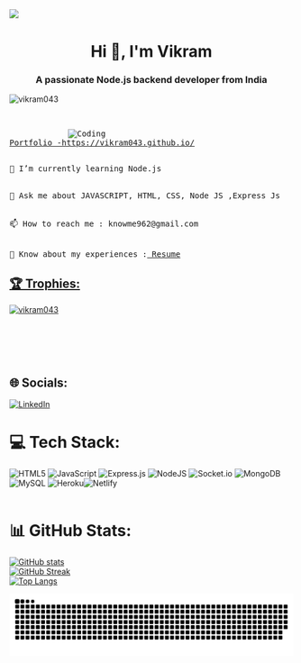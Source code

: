 <img src="https://camo.githubusercontent.com/debf74b47f3ec72ff8e565c330fdd018017e3e0a863c7eafa8ad9517b728eae4/687474703a2f2f70726f70756c736976652e696e2f6173736574732f696d672f736572766963652d69636f6e2f6465762e676966">
<h1 align="center">Hi 👋, I'm Vikram</h1>
<h3 align="center">A passionate Node.js backend developer from India</h3>

<p align="left"> <img src="https://komarev.com/ghpvc/?username=vikram043&label=Profile%20views&color=0e75b6&style=flat" alt="vikram043" /> </p>
<br>
<pre>
<img align="right" alt="Coding" width="400" src="https://devtechnosys.com/insights/wp-content/uploads/2021/07/full-stack-development.gif">
<a href="https://vikram043.github.io/"<p>Portfolio -https://vikram043.github.io/</p></a>
🌱 I’m currently learning Node.js
<br>
💬 Ask me about JAVASCRIPT, HTML, CSS, Node JS ,Express Js 
<br>
📫 How to reach me : knowme962@gmail.com
<br>
📄 Know about my experiences :<a href="https://drive.google.com/file/d/1T1fb-o2b3NbCVBClb4TS7VDRRief5Lha/view?usp=share_link"> Resume
</pre>


## 🏆 Trophies:

<p align="left"><img src="https://github-profile-trophy.vercel.app/?username=vikram043&theme=darkhub" alt="vikram043" /></a> </p>

<p align="left"> <a href="https://twitter.com/" target="blank"><img src="https://img.shields.io/twitter/follow/?logo=twitter&style=for-the-badge" alt="" /></a> </p>

<br/>
<br/>

## 🌐 Socials:
[![LinkedIn](https://img.shields.io/badge/LinkedIn-%230077B5.svg?logo=linkedin&logoColor=white)](https://linkedin.com/in/vikram-naik-a70221246) 

# 💻 Tech Stack:
![HTML5](https://img.shields.io/badge/html5-%23E34F26.svg?style=for-the-badge&logo=html5&logoColor=white) ![JavaScript](https://img.shields.io/badge/javascript-%23323330.svg?style=for-the-badge&logo=javascript&logoColor=%23F7DF1E) ![Express.js](https://img.shields.io/badge/express.js-%23404d59.svg?style=for-the-badge&logo=express&logoColor=%2361DAFB) ![NodeJS](https://img.shields.io/badge/node.js-6DA55F?style=for-the-badge&logo=node.js&logoColor=white) ![Socket.io](https://img.shields.io/badge/Socket.io-black?style=for-the-badge&logo=socket.io&badgeColor=010101) 
![MongoDB](https://img.shields.io/badge/MongoDB-%234ea94b.svg?style=for-the-badge&logo=mongodb&logoColor=white) ![MySQL](https://img.shields.io/badge/mysql-%2300f.svg?style=for-the-badge&logo=mysql&logoColor=white) 
![Heroku](https://img.shields.io/badge/heroku-%23430098.svg?style=for-the-badge&logo=heroku&logoColor=white)![Netlify](https://img.shields.io/badge/netlify-%23000000.svg?style=for-the-badge&logo=netlify&logoColor=#00C7B7) 
<br>
<br>
# 📊 GitHub Stats:
[![ GitHub stats](https://github-readme-stats.vercel.app/api?username=Vikram043&show_icons=true&theme=dark&background=00000)](https://git.io/streak-stats)<br/>
[![GitHub Streak](http://github-readme-streak-stats.herokuapp.com?user=Vikram043&theme=dark&background=000000)](https://git.io/streak-stats)<br/>
[![Top Langs](https://github-readme-stats.vercel.app/api/top-langs/?username=Vikram043&layout=compact&theme=vision-friendly-dark)](https://github.com/anuraghazra/github-readme-stats)
<br>

<div align="center">
  <a href="https://1999azzar.github.io/1999AZZAR/">
  <img  src="https://github.com/1999AZZAR/1999AZZAR/blob/main/resources/img/grid-snake.svg"
       alt="snake" /></a>
</div>
